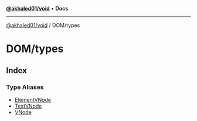 [**@akhaled01/void**](../../README.md) • **Docs**

***

[@akhaled01/void](../../README.md) / DOM/types

# DOM/types

## Index

### Type Aliases

- [ElementVNode](type-aliases/ElementVNode.md)
- [TextVNode](type-aliases/TextVNode.md)
- [VNode](type-aliases/VNode.md)
